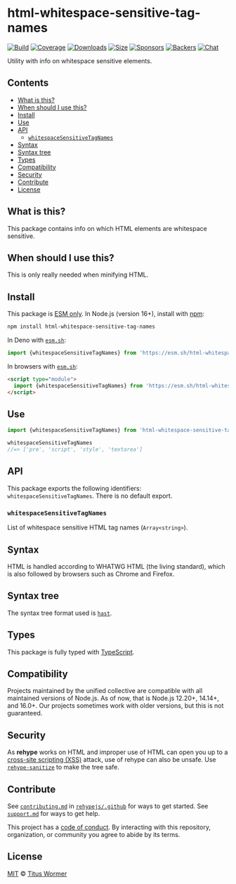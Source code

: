 <!--This file is generated-->

# html-whitespace-sensitive-tag-names

[![Build][build-badge]][build]
[![Coverage][coverage-badge]][coverage]
[![Downloads][downloads-badge]][downloads]
[![Size][size-badge]][size]
[![Sponsors][funding-sponsors-badge]][funding]
[![Backers][funding-backers-badge]][funding]
[![Chat][chat-badge]][chat]

Utility with info on whitespace sensitive elements.

## Contents

*   [What is this?](#what-is-this)
*   [When should I use this?](#when-should-i-use-this)
*   [Install](#install)
*   [Use](#use)
*   [API](#api)
    *   [`whitespaceSensitiveTagNames`](#whitespacesensitivetagnames)
*   [Syntax](#syntax)
*   [Syntax tree](#syntax-tree)
*   [Types](#types)
*   [Compatibility](#compatibility)
*   [Security](#security)
*   [Contribute](#contribute)
*   [License](#license)

## What is this?

This package contains info on which HTML elements are whitespace sensitive.

## When should I use this?

This is only really needed when minifying HTML.

## Install

This package is [ESM only][esm].
In Node.js (version 16+), install with [npm][]:

```sh
npm install html-whitespace-sensitive-tag-names
```

In Deno with [`esm.sh`][esm-sh]:

```js
import {whitespaceSensitiveTagNames} from 'https://esm.sh/html-whitespace-sensitive-tag-names@2'
```

In browsers with [`esm.sh`][esm-sh]:

```html
<script type="module">
  import {whitespaceSensitiveTagNames} from 'https://esm.sh/html-whitespace-sensitive-tag-names@2?bundle'
</script>
```

## Use

```js
import {whitespaceSensitiveTagNames} from 'html-whitespace-sensitive-tag-names'

whitespaceSensitiveTagNames
//=> ['pre', 'script', 'style', 'textarea']
```

## API

This package exports the following identifiers:
`whitespaceSensitiveTagNames`.
There is no default export.

### `whitespaceSensitiveTagNames`

List of whitespace sensitive HTML tag names (`Array<string>`).

## Syntax

HTML is handled according to WHATWG HTML (the living standard), which is also
followed by browsers such as Chrome and Firefox.

## Syntax tree

The syntax tree format used is [`hast`][hast].

## Types

This package is fully typed with [TypeScript][].

## Compatibility

Projects maintained by the unified collective are compatible with all maintained
versions of Node.js.
As of now, that is Node.js 12.20+, 14.14+, and 16.0+.
Our projects sometimes work with older versions, but this is not guaranteed.

## Security

As **rehype** works on HTML and improper use of HTML can open you up to a
[cross-site scripting (XSS)][xss] attack, use of rehype can also be unsafe.
Use [`rehype-sanitize`][rehype-sanitize] to make the tree safe.

## Contribute

See [`contributing.md`][contributing] in [`rehypejs/.github`][health] for ways
to get started.
See [`support.md`][support] for ways to get help.

This project has a [code of conduct][coc].
By interacting with this repository, organization, or community you agree to
abide by its terms.

## License

[MIT][license] © [Titus Wormer][author]

[author]: https://wooorm.com

[build]: https://github.com/rehypejs/rehype-minify/actions

[build-badge]: https://github.com/rehypejs/rehype-minify/workflows/main/badge.svg

[chat]: https://github.com/rehypejs/rehype/discussions

[chat-badge]: https://img.shields.io/badge/chat-discussions-success.svg

[coc]: https://github.com/rehypejs/.github/blob/main/code-of-conduct.md

[contributing]: https://github.com/rehypejs/.github/blob/main/contributing.md

[coverage]: https://codecov.io/github/rehypejs/rehype-minify

[coverage-badge]: https://img.shields.io/codecov/c/github/rehypejs/rehype-minify.svg

[downloads]: https://www.npmjs.com/package/html-whitespace-sensitive-tag-names

[downloads-badge]: https://img.shields.io/npm/dm/html-whitespace-sensitive-tag-names.svg

[esm]: https://gist.github.com/sindresorhus/a39789f98801d908bbc7ff3ecc99d99c

[esm-sh]: https://esm.sh

[funding]: https://opencollective.com/unified

[funding-backers-badge]: https://opencollective.com/unified/backers/badge.svg

[funding-sponsors-badge]: https://opencollective.com/unified/sponsors/badge.svg

[hast]: https://github.com/syntax-tree/hast

[health]: https://github.com/rehypejs/.github

[license]: https://github.com/rehypejs/rehype-minify/blob/main/license

[npm]: https://docs.npmjs.com/cli/install

[rehype-sanitize]: https://github.com/rehypejs/rehype-sanitize

[size]: https://bundlephobia.com/result?p=html-whitespace-sensitive-tag-names

[size-badge]: https://img.shields.io/bundlephobia/minzip/html-whitespace-sensitive-tag-names.svg

[support]: https://github.com/rehypejs/.github/blob/main/support.md

[typescript]: https://www.typescriptlang.org

[xss]: https://en.wikipedia.org/wiki/Cross-site_scripting
